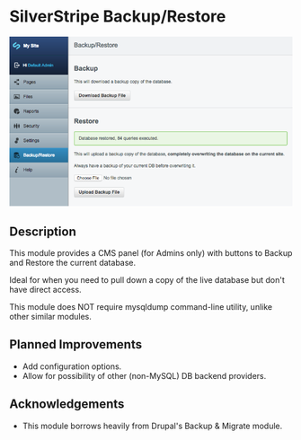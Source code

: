 # SilverStripe Backup/Restore

![Screenshot](https://raw.githubusercontent.com/bcairns/silverstripe-backuprestore/master/screenshot.png)

## Description

This module provides a CMS panel (for Admins only) with buttons to Backup and Restore the current database.

Ideal for when you need to pull down a copy of the live database but don't have direct access.

This module does NOT require mysqldump command-line utility, unlike other similar modules.


## Planned Improvements

* Add configuration options.
* Allow for possibility of other (non-MySQL) DB backend providers.

## Acknowledgements

* This module borrows heavily from Drupal's Backup & Migrate module.
